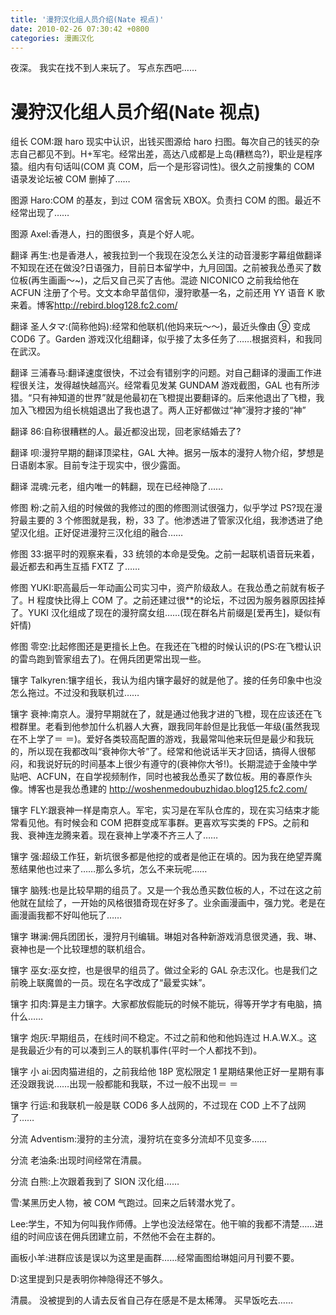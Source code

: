 ```yaml
---
title: '漫狩汉化组人员介绍(Nate 视点)'
date: 2010-02-26 07:30:42 +0800
categories: 漫画汉化
---
```


夜深。
我实在找不到人来玩了。
写点东西吧……

# 漫狩汉化组人员介绍(Nate 视点)

组长 COM:跟 haro 现实中认识，出钱买图源给 haro 扫图。每次自己的钱买的杂志自己都见不到。H+军宅。经常出差，高达八成都是上岛(糟糕岛?)，职业是程序猿。组内有句话叫(COM 真 COM，后一个是形容词性)。很久之前搜集的 COM 语录发论坛被 COM 删掉了……

图源 Haro:COM 的基友，到过 COM 宿舍玩 XBOX。负责扫 COM 的图。最近不经常出现了……

图源 Axel:香港人，扫的图很多，真是个好人呢。

翻译 再生:也是香港人，被我拉到一个我现在没怎么关注的动音漫影字幕组做翻译不知现在还在做没?日语强力，目前日本留学中，九月回国。之前被我怂恿买了数位板(再生画画～~)，之后又自己买了吉他。混迹 NICONICO 之前我给他在 ACFUN 注册了个号。文文本命早苗信仰，漫狩歌基一名，之前还用 YY 语音 K 歌来着。博客<http://rebird.blog128.fc2.com/>

翻译 圣人タマ:(简称他妈):经常和他联机(他妈来玩～～)，最近头像由 ⑨ 变成 COD6 了。Garden 游戏汉化组翻译，似乎接了太多任务了……根据资料，和我同在武汉。

翻译 三浦春马:翻译速度很快，不过会有错别字的问题。对自己翻译的漫画工作进程很关注，发得越快越高兴。经常看见发某 GUNDAM 游戏截图，GAL 也有所涉猎。“只有神知道的世界”就是他最初在飞橙提出要翻译的。后来他退出了飞橙，我加入飞橙因为组长桃姐退出了我也退了。两人正好都做过“神”漫狩才接的“神”

翻译 86:自称很糟糕的人。最近都没出现，回老家结婚去了?

翻译 呗:漫狩早期的翻译顶梁柱，GAL 大神。据另一版本的漫狩人物介绍，梦想是日语剧本家。目前专注于现实中，很少露面。

翻译 混魂:元老，组内唯一的韩翻，现在已经神隐了……

修图 粉:之前入组的时候做的我修过的图的修图测试很强力，似乎学过 PS?现在漫狩最主要的 3 个修图就是我，粉，33 了。他渗透进了管家汉化组，我渗透进了绝望汉化组。正好促进漫狩三汉化组的融合……

修图 33:据平时的观察来看，33 统领的本命是受兔。之前一起联机语音玩来着，最近都去和再生互插 FXTZ 了……

修图 YUKI:职高最后一年动画公司实习中，资产阶级敌人。在我怂恿之前就有板子了。H 程度快比得上 COM 了。之前还建过很\*\*的论坛，不过因为服务器原因挂掉了。YUKI 汉化组成了现在的漫狩腐女组……(现在群名片前缀是[爱再生]，疑似有奸情)

修图 零空:比起修图还是更擅长上色。在我还在飞橙的时候认识的(PS:在飞橙认识的雷鸟跑到管家组去了)。在佣兵团更常出现一些。

镶字 Talkyren:镶字组长，我认为组内镶字最好的就是他了。接的任务印象中也没怎么拖过。不过没和我联机过……

镶字 衰神:南京人。漫狩早期就在了，就是通过他我才进的飞橙，现在应该还在飞橙群里。老看到他参加什么机器人大赛，跟我同年龄但是比我低一年级(虽然我现在不上学了＝ ＝)。爱好各类较高配置的游戏，我最常叫他来玩但是最少和我玩的，所以现在我都改叫“衰神你大爷”了。经常和他说话半天才回话，搞得人很郁闷，和我说好玩的时间基本上很少有遵守的(衰神你大爷!)。长期混迹于金陵中学贴吧、ACFUN，在自学视频制作，同时也被我怂恿买了数位板。用的春原作头像。博客也是我怂恿建的 <http://woshenmedoubuzhidao.blog125.fc2.com/>

镶字 FLY:跟衰神一样是南京人。军宅，实习是在军队仓库的，现在实习结束才能常看见他。有时候会和 COM 把群变成军事群。更喜欢写实类的 FPS。之前和我、衰神连龙腾来着。现在衰神上学凑不齐三人了……

镶字 强:超级工作狂，新坑很多都是他挖的或者是他正在填的。因为我在绝望弄魔葱结果他也过来了……那么多坑，怎么不来玩呢……

镶字 脑残:也是比较早期的组员了。又是一个我怂恿买数位板的人，不过在这之前他就在鼠绘了，一开始的风格很猎奇现在好多了。业余画漫画中，强力党。老是在画漫画我都不好叫他玩了……

镶字 琳澜:佣兵团团长，漫狩月刊编辑。琳姐对各种新游戏消息很灵通，我、琳、衰神也是一个比较理想的联机组合。

镶字 巫女:巫女控，也是很早的组员了。做过全彩的 GAL 杂志汉化。也是我们之前晚上联魔兽的一员。现在名字改成了“最爱实妹”。

镶字 扣肉:算是主力镶字。大家都放假能玩的时候不能玩，得等开学才有电脑，搞什么……

镶字 炮灰:早期组员，在线时间不稳定。不过之前和他和他妈连过 H.A.W.X.。这是我最近少有的可以凑到三人的联机事件(平时一个人都找不到)。

镶字 小 ai:因肉猫进组的，之前我给他 18P 宽松限定 1 星期结果他正好一星期有事还没跟我说……出现一般都能和我联，不过一般不出现＝ ＝

镶字 行运:和我联机一般是联 COD6 多人战网的，不过现在 COD 上不了战网了……

分流 Adventism:漫狩的主分流，漫狩坑在变多分流却不见变多……

分流 老油条:出现时间经常在清晨。

分流 白熊:上次跟着我到了 SION 汉化组……

雪:某黑历史人物，被 COM 气跑过。回来之后转潜水党了。

Lee:学生，不知为何叫我作师傅。上学也没法经常在。他干嘛的我都不清楚……进组的时间应该在佣兵团建立前，不然他不会在主群的。

画板小羊:进群应该是误以为这里是画群……经常画图给琳姐问月刊要不要。

D:这里提到只是表明你神隐得还不够久。

清晨。
没被提到的人请去反省自己存在感是不是太稀薄。
买早饭吃去……
